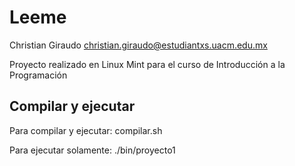 # Leeme

Christian Giraudo
christian.giraudo@estudiantxs.uacm.edu.mx

Proyecto realizado en Linux Mint para el curso de
Introducción a la Programación

## Compilar y ejecutar

Para compilar y ejecutar:
compilar.sh

Para ejecutar solamente:
./bin/proyecto1
